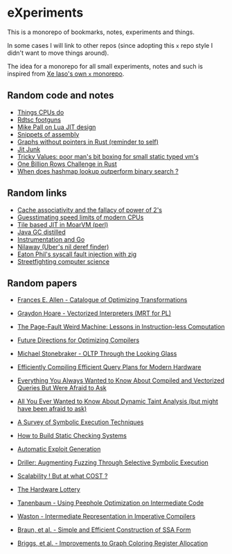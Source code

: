 # eXperiments

This is a monorepo of bookmarks, notes, experiments and things.

In some cases I will link to other repos (since adopting this `x`
repo style I didn't want to move things around).

The idea for a monorepo for all small experiments, notes and such
is inspired from [Xe Iaso's own `x` monorepo](https://github.com/Xe/x).

## Random code and notes

- [Things CPUs do](https://gist.github.com/jmpnz/ca2129d4d668f7e739a242884e04be23)
- [Rdtsc footguns](https://gist.github.com/jmpnz/a945d3581b97f134787b4d29cf617eb9)
- [Mike Pall on Lua JIT design](https://gist.github.com/jmpnz/fb8a1f2c9c0e70b4d2b0cc6cb5ddec25)
- [Snippets of assembly](https://github.com/jmpnz/snippets_of_asm)
- [Graphs without pointers in Rust (reminder to self)](https://github.com/jmpnz/flat_graphs)
- [Jit Junk](https://github.com/jmpnz/jit-explorations)
- [Tricky Values: poor man's bit boxing for small static typed vm's](./trickyvalues)
- [One Billion Rows Challenge in Rust](./obrc)
- [When does hashmap lookup outperform binary search ?](./fastenough)

## Random links

- [Cache associativity and the fallacy of power of 2's](https://en.algorithmica.org/hpc/cpu-cache/associativity/)
- [Guesstimating speed limits of modern CPUs](https://travisdowns.github.io/blog/2019/06/11/speed-limits.html#ooo-table)
- [Tile based JIT in MoarVM (perl)](https://github.com/MoarVM/MoarVM/blob/fde6796f893c37ea52192efb07759367f6ce52cc/docs/jit/tiles.md)
- [Java GC distilled](https://mechanical-sympathy.blogspot.com/2013/07/java-garbage-collection-distilled.html)
- [Instrumentation and Go](https://wat.io/posts/instrumentation-and-go/)
- [Nilaway (Uber's nil deref finder)](https://wat.io/posts/instrumentation-and-go/)
- [Eaton Phil's syscall fault injection with zig](https://notes.eatonphil.com/2023-10-01-intercepting-and-modifying-linux-system-calls-with-ptrace.html)
- [Streetfighting computer science](https://nick-black.com/dankwiki/index.php/Book_list_for_streetfighting_computer_scientists)

## Random papers

- [Frances E. Allen - Catalogue of Optimizing
  Transformations](https://www.clear.rice.edu/comp512/Lectures/Papers/1971-allen-catalog.pdf)

- [Graydon Hoare - Vectorized Interpreters (MRT for PL)](http://venge.net/graydon/talks/)

- [The Page-Fault Weird Machine: Lessons in Instruction-less
  Computation](https://www.usenix.org/conference/woot13/workshop-program/presentation/bangert)

- [Future Directions for Optimizing Compilers](https://arxiv.org/abs/1809.02161)

- [Michael Stonebraker - OLTP Through the Looking
  Glass](http://nms.csail.mit.edu/~stavros/pubs/OLTP_sigmod08.pdf)

- [Efficiently Compiling Efficient Query Plans for Modern
  Hardware](https://15721.courses.cs.cmu.edu/spring2023/papers/09-compilation/p539-neumann.pdf)

- [Everything You Always Wanted to Know About Compiled and Vectorized Queries
    But Were Afraid to Ask](http://www.vldb.org/pvldb/vol11/p2209-kersten.pdf)

- [All You Ever Wanted to Know About Dynamic Taint Analysis (but might have
    been afraid to ask)](https://users.ece.cmu.edu/~aavgerin/papers/Oakland10.pdf)

- [A Survey of Symbolic Execution Techniques](https://arxiv.org/pdf/1610.00502.pdf)

- [How to Build Static Checking
  Systems](https://cseweb.ucsd.edu/~dstefan/cse227-spring19/papers/uchex.pdf)
- [Automatic Exploit Generation](https://cseweb.ucsd.edu/~dstefan/cse227-spring19/papers/aeg.pdf)

- [Driller: Augmenting Fuzzing Through Selective Symbolic Execution](https://cseweb.ucsd.edu/~dstefan/cse227-fall18/papers/driller.pdf)

- [Scalability ! But at what COST
  ?](http://www.frankmcsherry.org/graph/scalability/cost/2015/01/15/COST.html)

- [The Hardware Lottery](https://hardwarelottery.github.io/)

- [Tanenbaum - Using Peephole Optimization on Intermediate Code](https://dl.acm.org/doi/10.1145/357153.357155)

- [Waston - Intermediate Representation in Imperative
  Compilers](https://dl.acm.org/doi/10.1145/2480741.2480743)

- [Braun, et al. - Simple and Efficient Construction of SSA
  Form](https://pp.info.uni-karlsruhe.de/uploads/publikationen/braun13cc.pdf)

- [Briggs, et al. - Improvements to Graph Coloring Register
  Allocation](https://dl.acm.org/doi/abs/10.1145/177492.177575)
